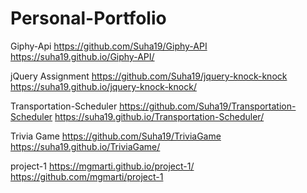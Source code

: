 # Personal-Portfolio
Giphy-Api
 https://github.com/Suha19/Giphy-API
 https://suha19.github.io/Giphy-API/

jQuery Assignment
 https://github.com/Suha19/jquery-knock-knock
 https://suha19.github.io/jquery-knock-knock/

Transportation-Scheduler
 https://github.com/Suha19/Transportation-Scheduler
 https://suha19.github.io/Transportation-Scheduler/

Trivia Game
 https://github.com/Suha19/TriviaGame
 https://suha19.github.io/TriviaGame/
 
project-1
 https://mgmarti.github.io/project-1/
 https://github.com/mgmarti/project-1